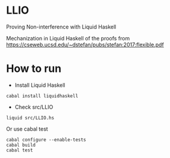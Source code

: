 # LLIO
Proving Non-interference with Liquid Haskell

Mechanization in Liquid Haskell of the proofs from https://cseweb.ucsd.edu/~dstefan/pubs/stefan:2017:flexible.pdf


# How to run 

- Install Liquid Haskell

```
cabal install liquidhaskell
```

- Check src/LLIO

```
liquid src/LLIO.hs
```

Or use cabal test

```
cabal configure --enable-tests
cabal build
cabal test
```
